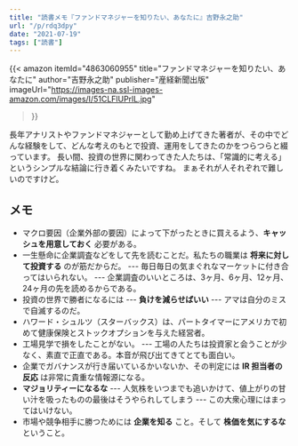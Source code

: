 ```yaml
---
title: "読書メモ『ファンドマネジャーを知りたい、あなたに』吉野永之助"
url: "/p/rdq3dpy"
date: "2021-07-19"
tags: ["読書"]
---
```


{{< amazon
  itemId="4863060955"
  title="ファンドマネジャーを知りたい、あなたに"
  author="吉野永之助"
  publisher="産経新聞出版"
  imageUrl="https://images-na.ssl-images-amazon.com/images/I/51CLFlUPrlL.jpg"
>}}

長年アナリストやファンドマネジャーとして勤め上げてきた著者が、その中でどんな経験をして、どんな考えのもとで投資、運用をしてきたのかをつらつらと綴っています。
長い間、投資の世界に関わってきた人たちは、「常識的に考える」というシンプルな結論に行き着くみたいですね。
まぁそれが人それぞれで難しいのですけど。


メモ
----

- マクロ要因（企業外部の要因）によって下がったときに買えるよう、__キャッシュを用意しておく__ 必要がある。
- 一生懸命に企業調査などをして先を読むことだ。私たちの職業は __将来に対して投資する__ のが筋だからだ。 --- 毎日毎日の気まぐれなマーケットに付き合ってはいられない。 --- 企業調査のいいところは、3ヶ月、6ヶ月、12ヶ月、24ヶ月の先を読めるからである。
- 投資の世界で勝者になるには --- __負けを減らせばいい__ --- アマは自分のミスで自滅するのだ。
- ハワード・シュルツ（スターバックス）は、パートタイマーにアメリカで初めて健康保険とストックオプションを与えた経営者。
- 工場見学で損をしたことがない。 --- 工場の人たちは投資家と会うことが少なく、素直で正直である。本音が飛び出てきてとても面白い。
- 企業でガバナンスが行き届いているかいないか、その判定には __IR 担当者の反応__ は非常に貴重な情報源になる。
- __マジョリティーになるな__ --- 人気株をいつまでも追いかけて、値上がりの甘い汁を吸ったものの最後はそうやられしてしまう --- この大衆心理にはまってはいけない。
- 市場や競争相手に勝つためには __企業を知る__ こと。そして __株価を気にするな__ ということ。

